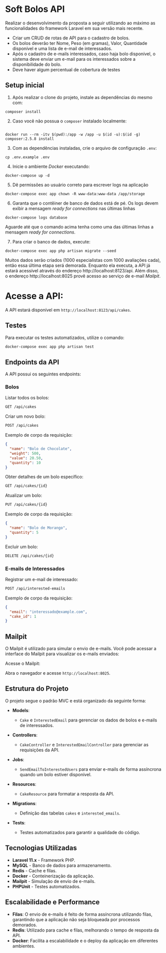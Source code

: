 # Soft Bolos API

Realizar o desenvolvimento da proposta a seguir utilizando ao máximo as funcionalidades do framework Laravel em sua versão mais recente.

- Criar um CRUD de rotas de API para o cadastro de bolos.
- Os bolos deverão ter Nome, Peso (em gramas), Valor, Quantidade disponível e uma lista de e-mail de interessados.
- Após o cadastro de e-mails interessados, caso haja bolo disponível, o sistema deve enviar um e-mail para os interessados sobre a disponibilidade do bolo.
- Deve haver algum percentual de cobertura de testes

## Setup inicial

1. Após realizar o clone do projeto, instale as dependências do mesmo com:
```shell
composer install
```

2. Caso você não possua o `composer` instalado localmente:
```shell

docker run --rm -itv $(pwd):/app -w /app -u $(id -u):$(id -g) composer:2.5.8 install
```

3. Com as dependências instaladas, crie o arquivo de configuração `.env`:
```shell
cp .env.example .env
```

4. Inicie o ambiente _Docker_ executando:
```shell
docker-compose up -d
```

5. Dê permissões ao usuário correto para escrever logs na aplicação
```shell
docker-compose exec app chown -R www-data:www-data /app/storage
```

6. Garanta que o contêiner de banco de dados está de pé. Os logs devem exibir a mensagem _ready for connections_ nas últimas linhas
```shell
docker-compose logs database
``` 
Aguarde até que o comando acima tenha como uma das últimas linhas a mensagem _ready for connections_.

7. Para criar o banco de dados, execute:
```shell
docker-compose exec app php artisan migrate --seed
```

Muitos dados serão criados (1000 especialistas com 1000 avaliações cada), então essa última etapa será demorada. Enquanto ela executa, a API já estará acessível através do endereço http://localhost:8123/api. Além disso, o endereço http://localhost:8025 provê acesso ao serviço de e-mail _Mailpit_.

# Acesse a API:

A API estará disponível em `http://localhost:8123/api/cakes`.

## Testes

Para executar os testes automatizados, utilize o comando:

```bash
docker-compose exec app php artisan test
```

## Endpoints da API

A API possui os seguintes endpoints:

### Bolos

Listar todos os bolos:

```bash
GET /api/cakes
```

Criar um novo bolo:

```bash
POST /api/cakes
```

Exemplo de corpo da requisição:

```json
{
  "name": "Bolo de Chocolate",
  "weight": 500,
  "value": 20.50,
  "quantity": 10
}
```

Obter detalhes de um bolo específico:

```bash
GET /api/cakes/{id}
```

Atualizar um bolo:

```bash
PUT /api/cakes/{id}
```

Exemplo de corpo da requisição:

```json
{
  "name": "Bolo de Morango",
  "quantity": 5
}
```

Excluir um bolo:

```bash
DELETE /api/cakes/{id}
```

### E-mails de Interessados

Registrar um e-mail de interessado:

```bash
POST /api/interested-emails
```

Exemplo de corpo da requisição:

```json
{
  "email": "interessado@example.com",
  "cake_id": 1
}
```

## Mailpit

O Mailpit é utilizado para simular o envio de e-mails. Você pode acessar a interface do Mailpit para visualizar os e-mails enviados:

Acesse o Mailpit:

Abra o navegador e acesse `http://localhost:8025`.

## Estrutura do Projeto

O projeto segue o padrão MVC e está organizado da seguinte forma:

- **Models**:
  - `Cake` e `InterestedEmail` para gerenciar os dados de bolos e e-mails de interessados.

- **Controllers**:
  - `CakeController` e `InterestedEmailController` para gerenciar as requisições da API.

- **Jobs**:
  - `SendEmailToInterestedUsers` para enviar e-mails de forma assíncrona quando um bolo estiver disponível.

- **Resources**:
  - `CakeResource` para formatar a resposta da API.

- **Migrations**:
  - Definição das tabelas `cakes` e `interested_emails`.

- **Tests**:
  - Testes automatizados para garantir a qualidade do código.

## Tecnologias Utilizadas

- **Laravel 11.x** - Framework PHP.
- **MySQL** - Banco de dados para armazenamento.
- **Redis** - Cache e filas.
- **Docker** - Conteinerização da aplicação.
- **Mailpit** - Simulação de envio de e-mails.
- **PHPUnit** - Testes automatizados.

## Escalabilidade e Performance

- **Filas**: O envio de e-mails é feito de forma assíncrona utilizando filas, garantindo que a aplicação não seja bloqueada por processos demorados.
- **Redis**: Utilizado para cache e filas, melhorando o tempo de resposta da API.
- **Docker**: Facilita a escalabilidade e o deploy da aplicação em diferentes ambientes.